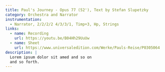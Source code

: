 ```yaml
---
title: Paul's Journey - Opus 77 (52'), Text by Stefan Slupetzky
category: Orchestra and Narrator
instrumentation:
  - Narrator, 2/2/2/2 4/3/3/1, Timp+3, Hp, Strings
links:
  - name: Recording
    url: https://youtu.be/B04Hh29UuUw
  - name: Sheet
    url: https://www.universaledition.com/Werke/Pauls-Reise/P0305064
description: |
  Lorem ipsum dolor sit amed and so on
  and so forth.
---
```

